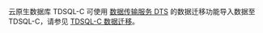 云原生数据库 TDSQL-C 可使用 [数据传输服务 DTS](https://cloud.tencent.com/document/product/571/8707) 的数据迁移功能导入数据至 TDSQL-C，请参见 [TDSQL-C 数据迁移](https://cloud.tencent.com/document/product/571/45488)。
